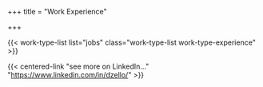 +++
title = "Work Experience"

+++

{{< work-type-list list="jobs" class="work-type-list work-type-experience" >}}

{{< centered-link "see more on LinkedIn..." "https://www.linkedin.com/in/dzello/" >}}
